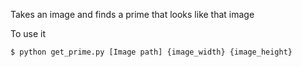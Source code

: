 Takes an image and finds a prime that looks like that image

To use it

```python
$ python get_prime.py [Image path] {image_width} {image_height}            
```